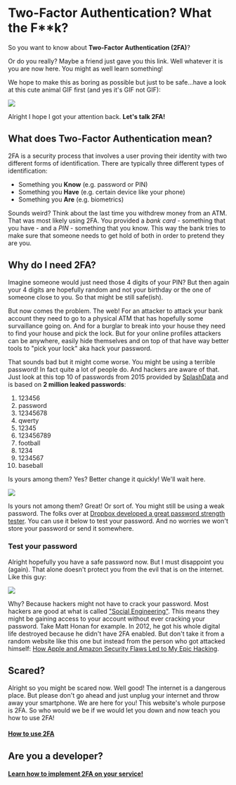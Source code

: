 # Two-Factor Authentication? What the F**k?

So you want to know about **Two-Factor Authentication (2FA)**? 

Or do you really? Maybe a friend just gave you this link. Well whatever it is you are now here. You might as well learn something! 

We hope to make this as boring as possible but just to be safe...have a look at this cute animal GIF first (and yes it's GIF not GIF):

![](https://i.giphy.com/3xz2BCohVTd7h2Kvfi.gif)

Alright I hope I got your attention back. **Let's talk 2FA!** 

## What does Two-Factor Authentication mean?

2FA is a security process that involves a user proving their identity with two different forms of identification. There are typically three different types of identification:
- Something you **Know** (e.g. password or PIN)
- Something you **Have** (e.g. certain device like your phone)
- Something you **Are** (e.g. biometrics)

Sounds weird? Think about the last time you withdrew money from an ATM. That was most likely using 2FA. You provided a *bank card* - something that you have - and a *PIN* - something that you know. This way the bank tries to make sure that someone needs to get hold of both in order to pretend they are you. 

## Why do I need 2FA?

Imagine someone would just need those 4 digits of your PIN? But then again your 4 digits are hopefully random and not your birthday or the one of someone close to you. So that might be still safe(ish).

But now comes the problem. The web! For an attacker to attack your bank account they need to go to a physical ATM that has hopefully some survaillance going on. And for a burglar to break into your house they need to find your house and pick the lock. But for your online profiles attackers can be anywhere, easily hide themselves and on top of that have way better tools to "pick your lock" aka hack your password.

That sounds bad but it might come worse. You might be using a terrible password! In fact quite a lot of people do. And hackers are aware of that. Just look at this top 10 of passwords from 2015 provided by [SplashData](https://www.teamsid.com/worst-passwords-2015/) and is based on **2 million leaked passwords**:

1. 123456
2. password
3. 12345678
4. qwerty
5. 12345
6. 123456789
7. football
8. 1234
9. 1234567
10. baseball

Is yours among them? Yes? Better change it quickly! We'll wait here. 

![](https://i.giphy.com/26BRuo6sLetdllPAQ.gif)

Is yours not among them? Great! Or sort of. You might still be using a weak password. The folks over at [Dropbox developed a great password strength tester](https://blogs.dropbox.com/tech/2012/04/zxcvbn-realistic-password-strength-estimation/). You can use it below to test your password. And no worries we won't store your password or send it somewhere.

### Test your password

<div id="strengthTest"></div>

Alright hopefully you have a safe password now. But I must disappoint you (again). That alone doesn't protect you from the evil that is on the internet. Like this guy:

![](https://i.giphy.com/YQitE4YNQNahy.gif)

Why? Because hackers might not have to crack your password. Most hackers are good at what is called ["Social Engineering"](https://en.wikipedia.org/wiki/Social_engineering_(security)). This means they might be gaining access to your account without ever cracking your password. Take Matt Honan for example. In 2012, he got his whole digital life destroyed because he didn't have 2FA enabled. But don't take it from a random website like this one but instead from the person who got attacked himself: [How Apple and Amazon Security Flaws Led to My Epic Hacking](http://www.wired.com/2012/08/apple-amazon-mat-honan-hacking/).

## Scared?

Alright so you might be scared now. Well good! The internet is a dangerous place. But please don't go ahead and just unplug your internet and throw away your smartphone. We are here for you! This website's whole purpose is 2FA. So who would we be if we would let you down and now teach you how to use 2FA! 

#### [How to use 2FA](/use.html)

## Are you a developer?

#### [Learn how to implement 2FA on your service!](/implement.html) 
